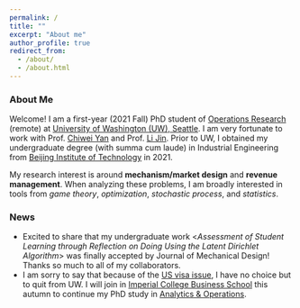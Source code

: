 ```yaml
---
permalink: /
title: ""
excerpt: "About me"
author_profile: true
redirect_from: 
  - /about/
  - /about.html
---
```

### About Me

Welcome! I am a first-year (2021 Fall) PhD student of [Operations Research](https://ise.washington.edu/) (remote) at [University of Washington (UW), Seattle](https://www.washington.edu/). I am very fortunate to work with Prof. [Chiwei Yan](https://yanchiwei.github.io/index.html) and Prof. [Li Jin](https://jinli.ji.sjtu.edu.cn/).  Prior to UW, I obtained my undergraduate degree (with summa cum laude) in Industrial Engineering from [Beijing Institute of Technology](https://english.bit.edu.cn/) in 2021.



My research interest is around **mechanism/market design** and **revenue management**. When analyzing these problems, I am broadly interested in tools from *game theory*, *optimization*, *stochastic process*, and *statistics*. 
<!-- Recently, my research centers around transportation system, and contests design. -->


### News

<!-- - I am **looking for roommates** for *at least 12 months* if possible in *London* and moving date *in late Aug 2022* (flexible).  You can find my personal information [here](https://drive.google.com/file/d/1keMFajTmlQNvhl5kCZxcjZSYWe46y67k/view?usp=sharing). If you are also looking for roommates in London, feel free to contact me :) -->

- Excited to share that my undergraduate work \<*Assessment of Student Learning through Reflection on Doing Using the Latent Dirichlet Algorithm*\> was finally accepted by Journal of Mechanical Design! Thanks so much to all of my collaborators. 
- I am sorry to say that because of the [US visa issue](https://en.wikipedia.org/wiki/Proclamation_10043), I have no choice but to quit from UW. I will join in [Imperial College Business School](https://www.imperial.ac.uk/business-school/) this autumn to continue my PhD study in [Analytics & Operations](https://www.imperial.ac.uk/business-school/faculty-research/academic-areas/analytics-operations/). 
